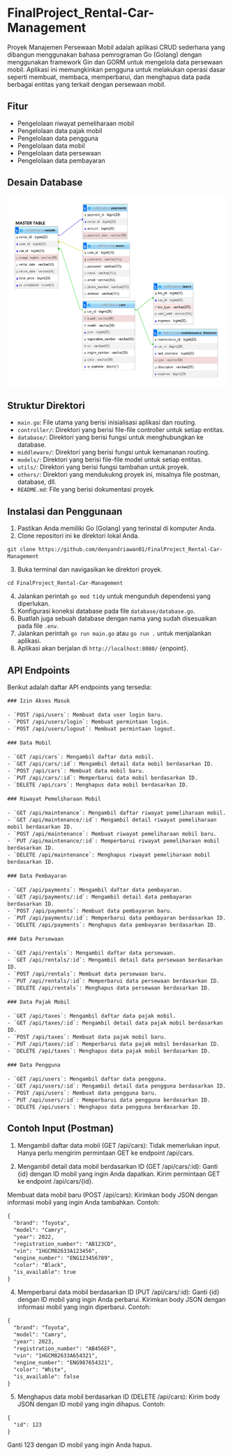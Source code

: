 ﻿# FinalProject_Rental-Car-Management

Proyek Manajemen Persewaan Mobil adalah aplikasi CRUD sederhana yang dibangun menggunakan bahasa pemrograman Go (Golang) dengan menggunakan framework Gin dan GORM untuk mengelola data persewaan mobil. Aplikasi ini memungkinkan pengguna untuk melakukan operasi dasar seperti membuat, membaca, memperbarui, dan menghapus data pada berbagai entitas yang terkait dengan persewaan mobil.

## Fitur
- Pengelolaan riwayat pemeliharaan mobil
- Pengelolaan data pajak mobil
- Pengelolaan data pengguna
- Pengelolaan data mobil
- Pengelolaan data persewaan
- Pengelolaan data pembayaran

## Desain Database

<img src="other/Rent-Car-Database.png">

## Struktur Direktori

- `main.go`: File utama yang berisi inisialisasi aplikasi dan routing.
- `controller/`: Direktori yang berisi file-file controller untuk setiap entitas.
- `database/`: Direktori yang berisi fungsi untuk menghubungkan ke database.
- `middleware/`: Direktori yang berisi fungsi untuk kemananan routing.
- `models/`: Direktori yang berisi file-file model untuk setiap entitas.
- `utils/`: Direktori yang berisi fungsi tambahan untuk proyek.
- `others/`: Direktori yang mendukukng proyek ini, misalnya file postman, database, dll.
- `README.md`: File yang berisi dokumentasi proyek.

## Instalasi dan Penggunaan

1. Pastikan Anda memiliki Go (Golang) yang terinstal di komputer Anda.
2. Clone repositori ini ke direktori lokal Anda.
```
git clone https://github.com/denyandriawan01/FinalProject_Rental-Car-Management
```
3. Buka terminal dan navigasikan ke direktori proyek.
```
cd FinalProject_Rental-Car-Management
```
4. Jalankan perintah `go mod tidy` untuk mengunduh dependensi yang diperlukan.
5. Konfigurasi koneksi database pada file `database/database.go`.
6. Buatlah juga sebuah database dengan nama yang sudah disesuaikan pada file `.env`.
7. Jalankan perintah `go run main.go` atau `go run .` untuk menjalankan aplikasi.
8. Aplikasi akan berjalan di `http://localhost:8080/` {enpoint}.

## API Endpoints

Berikut adalah daftar API endpoints yang tersedia:

```plaintext
### Izin Akses Masuk

- `POST /api/users`: Membuat data user login baru.
- `POST /api/users/login`: Membuat permintaan login.
- `POST /api/users/logout`: Membuat permintaan logout.

### Data Mobil

- `GET /api/cars`: Mengambil daftar data mobil.
- `GET /api/cars/:id`: Mengambil detail data mobil berdasarkan ID.
- `POST /api/cars`: Membuat data mobil baru.
- `PUT /api/cars/:id`: Memperbarui data mobil berdasarkan ID.
- `DELETE /api/cars`: Menghapus data mobil berdasarkan ID.

### Riwayat Pemeliharaan Mobil

- `GET /api/maintenance`: Mengambil daftar riwayat pemeliharaan mobil.
- `GET /api/maintenance/:id`: Mengambil detail riwayat pemeliharaan mobil berdasarkan ID.
- `POST /api/maintenance`: Membuat riwayat pemeliharaan mobil baru.
- `PUT /api/maintenance/:id`: Memperbarui riwayat pemeliharaan mobil berdasarkan ID.
- `DELETE /api/maintenance`: Menghapus riwayat pemeliharaan mobil berdasarkan ID.

### Data Pembayaran

- `GET /api/payments`: Mengambil daftar data pembayaran.
- `GET /api/payments/:id`: Mengambil detail data pembayaran berdasarkan ID.
- `POST /api/payments`: Membuat data pembayaran baru.
- `PUT /api/payments/:id`: Memperbarui data pembayaran berdasarkan ID.
- `DELETE /api/payments`: Menghapus data pembayaran berdasarkan ID.

### Data Persewaan

- `GET /api/rentals`: Mengambil daftar data persewaan.
- `GET /api/rentals/:id`: Mengambil detail data persewaan berdasarkan ID.
- `POST /api/rentals`: Membuat data persewaan baru.
- `PUT /api/rentals/:id`: Memperbarui data persewaan berdasarkan ID.
- `DELETE /api/rentals`: Menghapus data persewaan berdasarkan ID.

### Data Pajak Mobil

- `GET /api/taxes`: Mengambil daftar data pajak mobil.
- `GET /api/taxes/:id`: Mengambil detail data pajak mobil berdasarkan ID.
- `POST /api/taxes`: Membuat data pajak mobil baru.
- `PUT /api/taxes/:id`: Memperbarui data pajak mobil berdasarkan ID.
- `DELETE /api/taxes`: Menghapus data pajak mobil berdasarkan ID.

### Data Pengguna

- `GET /api/users`: Mengambil daftar data pengguna.
- `GET /api/users/:id`: Mengambil detail data pengguna berdasarkan ID.
- `POST /api/users`: Membuat data pengguna baru.
- `PUT /api/users/:id`: Memperbarui data pengguna berdasarkan ID.
- `DELETE /api/users`: Menghapus data pengguna berdasarkan ID.

```

## Contoh Input (Postman)

1. Mengambil daftar data mobil (GET /api/cars):
Tidak memerlukan input. Hanya perlu mengirim permintaan GET ke endpoint /api/cars.

2. Mengambil detail data mobil berdasarkan ID (GET /api/cars/:id):
Ganti {id} dengan ID mobil yang ingin Anda dapatkan. Kirim permintaan GET ke endpoint /api/cars/{id}.

Membuat data mobil baru (POST /api/cars):
Kirimkan body JSON dengan informasi mobil yang ingin Anda tambahkan. Contoh:

```plaintext
{
  "brand": "Toyota",
  "model": "Camry",
  "year": 2022,
  "registration_number": "AB123CD",
  "vin": "1HGCM82633A123456",
  "engine_number": "ENG123456789",
  "color": "Black",
  "is_available": true
}
```

4. Memperbarui data mobil berdasarkan ID (PUT /api/cars/:id):
Ganti {id} dengan ID mobil yang ingin Anda perbarui. Kirimkan body JSON dengan informasi mobil yang ingin diperbarui. Contoh:
```plaintext
{
  "brand": "Toyota",
  "model": "Camry",
  "year": 2023,
  "registration_number": "AB456EF",
  "vin": "1HGCM82633A654321",
  "engine_number": "ENG987654321",
  "color": "White",
  "is_available": false
}
```

5. Menghapus data mobil berdasarkan ID (DELETE /api/cars):
Kirim body JSON dengan ID mobil yang ingin dihapus. Contoh:
```plaintext
{
  "id": 123
}
```
Ganti 123 dengan ID mobil yang ingin Anda hapus.